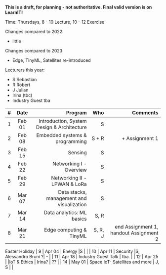 __This is a draft, for planning - not authoritative. Final valid version is on LearnIT!__

Time: Thursdays, 8 - 10 Lecture, 10 - 12 Exercise

Changes compared to 2022:
  - little

Changes compared to 2023:
  - Edge, TinyML, Satellites re-introduced
  
  Lecturers this year:
  - S Sebastian
  - R Robert
  - J Julian
  - Irina (tbc)
  - Industry Guest tba


| #        | Date           | Program  | Who  | Comments  |
| ------------- |:-------------:| -----:|-----:|-----:|
| 1     | Feb 01 | Introduction, System Design & Architecture | S |   |
| 2     | Feb 08     |  Embedded systems & programming  | S + R | + Assignment 1  |
| 3     | Feb 15    |  Sensing |S| |S | |
| 4    | Feb 22    |   Networking I - Overview|  S  | |
| 5    | Feb 29     |  Networking II - LPWAN & LoRa |S | |
| 6     | Mar 07    | Data stacks, management and visualization |S |  |
| 7    | Mar 14    |    Data analytics: ML basics  | S, R |  |
| 8     | Mar 21      |   Edge computing & TinyML| S, R, J | end Assignment 1, handout Assignment 2 |
Easter Holiday
| 9     | Apr 04      |  Energy |S |  |
| 10    | Apr 11   |   Security |S, Alessandro Bruni ?| - |
| 11     | Apr 18     |   Industry Guest Talk | tba. |
| 12   | Apr 25      | |IoT & Ethics | Irina?    | ?? |
| 14   | May 01  |    Space IoT- Satellites and more | J, S | |




